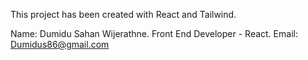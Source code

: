This project has been created with React and Tailwind. 

Name: Dumidu Sahan Wijerathne.
Front End Developer - React.
Email: Dumidus86@gmail.com